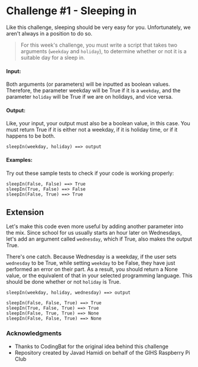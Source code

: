 # Challenge #1 - Sleeping in

Like this challenge, sleeping should be very easy for you. Unfortunately, we aren't always in a position to do so.

> For this week's challenge, you must write a script that takes two arguments (`weekday` and `holiday`), to determine whether or not it is a suitable day for a sleep in.

#### Input:
Both arguments (or parameters) will be inputted as boolean values. Therefore, the parameter weekday will be True if it is a `weekday`, and the parameter `holiday` will be True if we are on holidays, and vice versa.

#### Output:
Like, your input, your output must also be a boolean value, in this case. You must return True if it is either not a weekday, if it is holiday time, or if it happens to be both.

`sleepIn(weekday, holiday) ==> output`

#### Examples:
Try out these sample tests to check if your code is working properly:
```
sleepIn(False, False) ==> True
sleepIn(True, False) ==> False
sleepIn(False, True) ==> True
```

## Extension
Let's make this code even more useful by adding another parameter into the mix. Since school for us usually starts an hour later on Wednesdays, let's add an argument called `wednesday`, which if True, also makes the output True. 

There's one catch. Because Wednesday is a weekday, if the user sets `wednesday` to be True, while setting  `weekday` to be False, they have just performed an error on their part. As a result, you should return a None value, or the equivalent of that in your selected programming language. This should be done whether or not `holiday` is True.

```
sleepIn(weekday, holiday, wednesday) ==> output

sleepIn(False, False, True) ==> True
sleepIn(True, False, True) ==> True
sleepIn(False, True, True) ==> None
sleepIn(False, False, True) ==> None
```

### Acknowledgments
* Thanks to CodingBat for the original idea behind this challenge
* Repository created by Javad Hamidi on behalf of the GIHS Raspberry Pi Club

